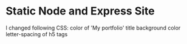 # Static Node and Express Site
I changed following CSS:
color of 'My portfolio' title
background color
letter-spacing of h5 tags